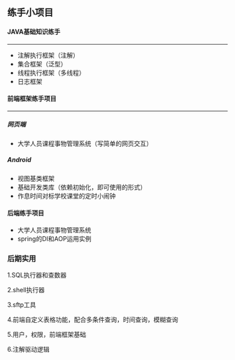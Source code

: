 ## 练手小项目



#### JAVA基础知识练手

---

* 注解执行框架（注解）
* 集合框架（泛型）
* 线程执行框架（多线程）
* 日志框架



#### 前端框架练手项目

---

##### 网页端

* 大学人员课程事物管理系统（写简单的网页交互）



##### Android

* 视图基类框架
* 基础开发类库（依赖初始化，即可使用的形式）
* 作息时间对标学校课堂的定时小闹钟





#### 后端练手项目

* 大学人员课程事物管理系统
* spring的DI和AOP运用实例





### 后期实用

1.SQL执行器和查数器

2.shell执行器

3.sftp工具

4.前端自定义表格功能，配合多条件查询，时间查询，模糊查询

5.用户，权限，前端框架基础

6.注解驱动逻辑

































